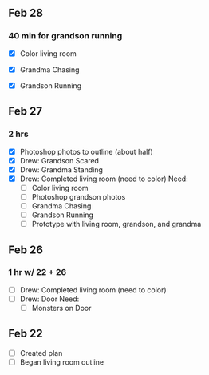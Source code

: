 ## Feb 28
### 40 min for grandson running
- [X] Color living room
- [X] Grandma Chasing
- [X] Grandson Running



## Feb 27
### 2 hrs
- [X] Photoshop photos to outline (about half)
- [X] Drew: Grandson Scared 
- [X] Drew: Grandma Standing
- [X] Drew: Completed living room (need to color)
    Need:
    - [ ] Color living room
    - [ ] Photoshop grandson photos
    - [ ] Grandma Chasing
    - [ ] Grandson Running
    - [ ] Prototype with living room, grandson, and grandma

## Feb 26
### 1 hr w/ 22 + 26
- [ ] Drew: Completed living room (need to color)
- [ ] Drew: Door 
    Need:
    - [ ] Monsters on Door

## Feb 22
- [ ] Created plan
- [ ] Began living room outline